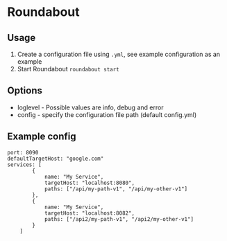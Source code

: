 # Roundabout

## Usage

1. Create a configuration file using `.yml`, see example configuration as an example
2. Start Roundabout `roundabout start`

## Options

* loglevel - Possible values are info, debug and error
* config - specify the configuration file path (default config.yml)

## Example config

```
port: 8090
defaultTargetHost: "google.com"
services: [
		{
			name: "My Service",
			targetHost: "localhost:8080",
			paths: ["/api/my-path-v1", "/api/my-other-v1"]
		},
		{
			name: "My Service",
			targetHost: "localhost:8082",
			paths: ["/api2/my-path-v1", "/api2/my-other-v1"]
		}
	]
```